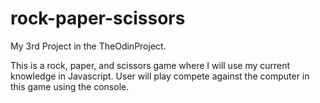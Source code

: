 # rock-paper-scissors

My 3rd Project in the TheOdinProject.

This is a rock, paper, and scissors game where I will use my current knowledge in Javascript. User will play compete against the computer in this game using the console.
